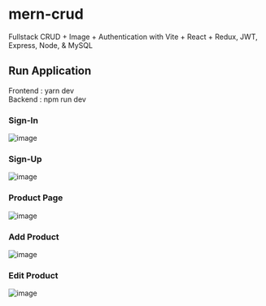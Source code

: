 # mern-crud
Fullstack CRUD + Image + Authentication with Vite + React + Redux, JWT, Express, Node, &amp; MySQL

## Run Application 
Frontend : yarn dev <br/>
Backend  : npm run dev 

### Sign-In
![image](https://github.com/mickooos/mern-crud/assets/93990340/c11ca1e3-a357-4aa3-9517-59b1e60b4a7b)
### Sign-Up
![image](https://github.com/mickooos/mern-crud/assets/93990340/67399eb4-6070-472b-b249-82739eec4185)
### Product Page
![image](https://github.com/mickooos/mern-crud/assets/93990340/7b85d53e-0d8d-47b9-bfff-b4b0dd413ed0)
### Add Product
![image](https://github.com/mickooos/mern-crud/assets/93990340/2e17a87d-5f99-4110-a00a-cec67377c8b6)
### Edit Product
![image](https://github.com/mickooos/mern-crud/assets/93990340/577e8ab0-fca6-4501-9b5a-b7a9662c6989)
